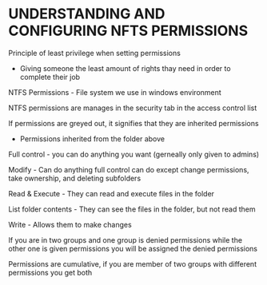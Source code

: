 # UNDERSTANDING AND CONFIGURING NFTS PERMISSIONS

Principle of least privilege when setting permissions
- Giving someone the least amount of rights thay need in order to complete their job

NTFS Permissions - File system we use in windows environment

NTFS permissions are manages in the security tab in the access control list

If permissions are greyed out, it signifies that they are inherited permissions
- Permissions inherited from the folder above

Full control - you can do anything you want (gerneally only given to admins)

Modify - Can do anything full control can do except change permissions, take ownership, and deleting subfolders

Read & Execute - They can read and execute files in the folder

List folder contents - They can see the files in the folder, but not read them

Write - Allows them to make changes

If you are in two groups and one group is denied permissions while the other one is given permissions you will be assigned the denied permissions

Permissions are cumulative, if you are member of two groups with different permissions you get both

